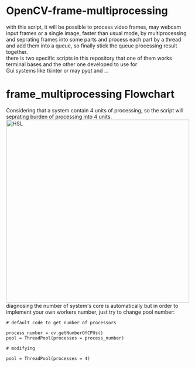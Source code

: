 # OpenCV-frame-multiprocessing
with this script, it will be possible to process video frames, may webcam input frames or a single image,
faster than usual mode, by multiprocessing and seprating frames into some parts and process each part by a thread and add
them into a queue, so finally stick the queue processing result together.\
there is two specific scripts in this repository that one of them works terminal bases and the other one developed to use for\
Gui systems like tkinter or may pyqt and ...

# frame_multiprocessing Flowchart
Considering that a system contain 4 units of processing, so the script will seprating burden of processing into 4 units.\
<a href="https://github.com/maze80/Soccer-Robot-Playground"><img src="https://s2.uupload.ir/files/screenshot_from_2023-03-03_17-43-33_bt4.png" alt="HSL" width="500"></a> \
diagnosing the number of system's core is automatically but in order to implement your own workers number, just try to change pool number: 
```
# default code to get number of processors

process_number = cv.getNumberOfCPUs()
pool = ThreadPool(processes = process_number)
```
```
# modifying

pool = ThreadPool(processes = 4)
```

